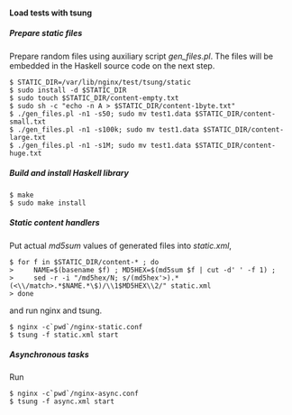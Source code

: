 #### Load tests with tsung

##### Prepare static files

Prepare random files using auxiliary script *gen_files.pl*. The files will be
embedded in the Haskell source code on the next step.

```ShellSession
$ STATIC_DIR=/var/lib/nginx/test/tsung/static
$ sudo install -d $STATIC_DIR
$ sudo touch $STATIC_DIR/content-empty.txt
$ sudo sh -c "echo -n A > $STATIC_DIR/content-1byte.txt"
$ ./gen_files.pl -n1 -s50; sudo mv test1.data $STATIC_DIR/content-small.txt
$ ./gen_files.pl -n1 -s100k; sudo mv test1.data $STATIC_DIR/content-large.txt
$ ./gen_files.pl -n1 -s1M; sudo mv test1.data $STATIC_DIR/content-huge.txt
```

##### Build and install Haskell library

```ShellSession
$ make
$ sudo make install
```

##### Static content handlers

Put actual *md5sum* values of generated files into *static.xml*,

```ShellSession
$ for f in $STATIC_DIR/content-* ; do
>     NAME=$(basename $f) ; MD5HEX=$(md5sum $f | cut -d' ' -f 1) ;
>     sed -r -i "/md5hex/N; s/(md5hex'>).*(<\\/match>.*$NAME.*\$)/\\1$MD5HEX\\2/" static.xml
> done
```

and run nginx and tsung.

```ShellSession
$ nginx -c`pwd`/nginx-static.conf
$ tsung -f static.xml start
```

##### Asynchronous tasks

Run

```ShellSession
$ nginx -c`pwd`/nginx-async.conf
$ tsung -f async.xml start
```

